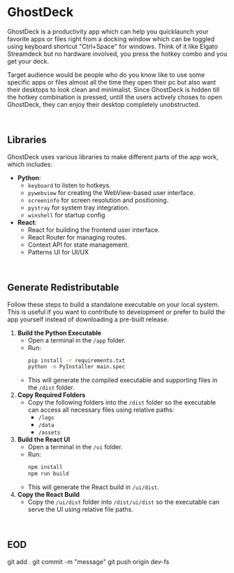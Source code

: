 # GhostDeck
GhostDeck is a productivity app which can help you quicklaunch your favorite apps or files right from a docking window which can be toggled using keyboard shortcut "Ctrl+Space" for windows. Think of it like Elgato Streamdeck but no hardware involved, you press the hotkey combo and you get your deck.

Target audience would be people who do you know like to use some specific apps or files almost all the time they open their pc but also want their desktops to look clean and minimalist. Since GhostDeck is hidden till the hotkey combination is pressed, untill the users actively choses to open GhostDeck, they can enjoy their desktop completely unobstructed.

<br>

## Libraries
GhostDeck uses various libraries to make different parts of the app work, which includes:

- **Python**:
  - `keyboard` to listen to hotkeys.
  - `pywebview` for creating the WebView-based user interface.
  - `screeninfo` for screen resolution and positioning.
  - `pystray` for system tray integration.
  - `winshell` for startup config
- **React**:
  - React for building the frontend user interface.
  - React Router for managing routes.
  - Context API for state management.
  - Patterns UI for UI/UX

<br>

## Generate Redistributable
Follow these steps to build a standalone executable on your local system. This is useful if you want to contribute to development or prefer to build the app yourself instead of downloading a pre-built release.

1. **Build the Python Executable**
   - Open a terminal in the `/app` folder.
   - Run:
     ```bash
     pip install -r requirements.txt
     python -m PyInstaller main.spec
     ```
   - This will generate the compiled executable and supporting files in the `/dist` folder.
2. **Copy Required Folders**
   - Copy the following folders into the `/dist` folder so the executable can access all necessary files using relative paths:
     - `/logs`
     - `/data`
     - `/assets`
3. **Build the React UI**
   - Open a terminal in the `/ui` folder.
   - Run:
     ```bash
     npm install
     npm run build
     ```
   - This will generate the React build in `/ui/dist`.
4. **Copy the React Build**
   - Copy the `/ui/dist` folder into `/dist/ui/dist` so the executable can serve the UI using relative file paths.

<br>

## EOD
git add .
git commit -m "message"
git push origin dev-fs